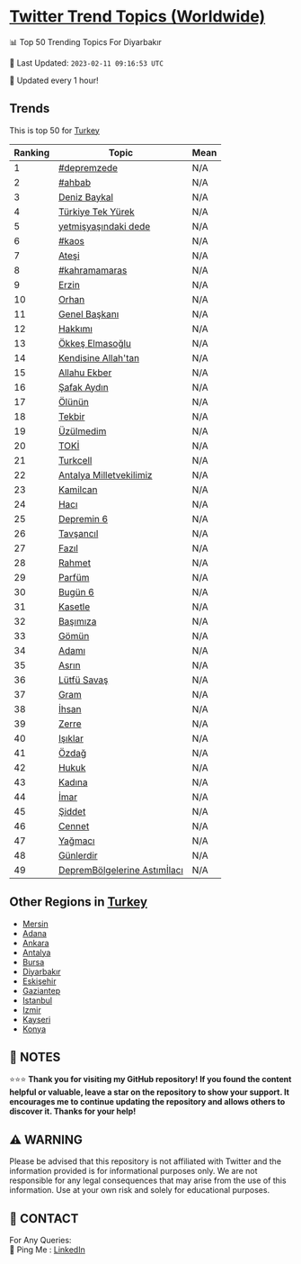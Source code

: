 [Twitter Trend Topics (Worldwide)](https://github.com/ErcinDedeoglu/Twitter-Trend-Topics)
==========


📊 Top 50 Trending Topics For Diyarbakır

📆 Last Updated: `2023-02-11 09:16:53 UTC`

🔧 Updated every 1 hour!


## Trends

This is top 50 for [Turkey](</Turkey>)

| Ranking | Topic | Mean |
| ------- | ------------ | ------------ |
| 1 | [#depremzede](http://twitter.com/search?q=%23depremzede) | N/A |
| 2 | [#ahbab](http://twitter.com/search?q=%23ahbab) | N/A |
| 3 | [Deniz Baykal](http://twitter.com/search?q=Deniz+Baykal) | N/A |
| 4 | [Türkiye Tek Yürek](http://twitter.com/search?q=T%c3%bcrkiye+Tek+Y%c3%bcrek) | N/A |
| 5 | [yetmişyaşındaki dede](http://twitter.com/search?q=yetmi%c5%9fya%c5%9f%c4%b1ndaki+dede) | N/A |
| 6 | [#kaos](http://twitter.com/search?q=%23kaos) | N/A |
| 7 | [Ateşi](http://twitter.com/search?q=Ate%c5%9fi) | N/A |
| 8 | [#kahramamaras](http://twitter.com/search?q=%23kahramamaras) | N/A |
| 9 | [Erzin](http://twitter.com/search?q=Erzin) | N/A |
| 10 | [Orhan](http://twitter.com/search?q=Orhan) | N/A |
| 11 | [Genel Başkanı](http://twitter.com/search?q=Genel+Ba%c5%9fkan%c4%b1) | N/A |
| 12 | [Hakkımı](http://twitter.com/search?q=Hakk%c4%b1m%c4%b1) | N/A |
| 13 | [Ökkeş Elmasoğlu](http://twitter.com/search?q=%c3%96kke%c5%9f+Elmaso%c4%9flu) | N/A |
| 14 | [Kendisine Allah'tan](http://twitter.com/search?q=Kendisine+Allah%27tan) | N/A |
| 15 | [Allahu Ekber](http://twitter.com/search?q=Allahu+Ekber) | N/A |
| 16 | [Şafak Aydın](http://twitter.com/search?q=%c5%9eafak+Ayd%c4%b1n) | N/A |
| 17 | [Ölünün](http://twitter.com/search?q=%c3%96l%c3%bcn%c3%bcn) | N/A |
| 18 | [Tekbir](http://twitter.com/search?q=Tekbir) | N/A |
| 19 | [Üzülmedim](http://twitter.com/search?q=%c3%9cz%c3%bclmedim) | N/A |
| 20 | [TOKİ](http://twitter.com/search?q=TOK%c4%b0) | N/A |
| 21 | [Turkcell](http://twitter.com/search?q=Turkcell) | N/A |
| 22 | [Antalya Milletvekilimiz](http://twitter.com/search?q=Antalya+Milletvekilimiz) | N/A |
| 23 | [Kamilcan](http://twitter.com/search?q=Kamilcan) | N/A |
| 24 | [Hacı](http://twitter.com/search?q=Hac%c4%b1) | N/A |
| 25 | [Depremin 6](http://twitter.com/search?q=Depremin+6) | N/A |
| 26 | [Tavşancıl](http://twitter.com/search?q=Tav%c5%9fanc%c4%b1l) | N/A |
| 27 | [Fazıl](http://twitter.com/search?q=Faz%c4%b1l) | N/A |
| 28 | [Rahmet](http://twitter.com/search?q=Rahmet) | N/A |
| 29 | [Parfüm](http://twitter.com/search?q=Parf%c3%bcm) | N/A |
| 30 | [Bugün 6](http://twitter.com/search?q=Bug%c3%bcn+6) | N/A |
| 31 | [Kasetle](http://twitter.com/search?q=Kasetle) | N/A |
| 32 | [Başımıza](http://twitter.com/search?q=Ba%c5%9f%c4%b1m%c4%b1za) | N/A |
| 33 | [Gömün](http://twitter.com/search?q=G%c3%b6m%c3%bcn) | N/A |
| 34 | [Adamı](http://twitter.com/search?q=Adam%c4%b1) | N/A |
| 35 | [Asrın](http://twitter.com/search?q=Asr%c4%b1n) | N/A |
| 36 | [Lütfü Savaş](http://twitter.com/search?q=L%c3%bctf%c3%bc+Sava%c5%9f) | N/A |
| 37 | [Gram](http://twitter.com/search?q=Gram) | N/A |
| 38 | [İhsan](http://twitter.com/search?q=%c4%b0hsan) | N/A |
| 39 | [Zerre](http://twitter.com/search?q=Zerre) | N/A |
| 40 | [Işıklar](http://twitter.com/search?q=I%c5%9f%c4%b1klar) | N/A |
| 41 | [Özdağ](http://twitter.com/search?q=%c3%96zda%c4%9f) | N/A |
| 42 | [Hukuk](http://twitter.com/search?q=Hukuk) | N/A |
| 43 | [Kadına](http://twitter.com/search?q=Kad%c4%b1na) | N/A |
| 44 | [İmar](http://twitter.com/search?q=%c4%b0mar) | N/A |
| 45 | [Şiddet](http://twitter.com/search?q=%c5%9eiddet) | N/A |
| 46 | [Cennet](http://twitter.com/search?q=Cennet) | N/A |
| 47 | [Yağmacı](http://twitter.com/search?q=Ya%c4%9fmac%c4%b1) | N/A |
| 48 | [Günlerdir](http://twitter.com/search?q=G%c3%bcnlerdir) | N/A |
| 49 | [DepremBölgelerine Astımİlacı](http://twitter.com/search?q=DepremB%c3%b6lgelerine+Ast%c4%b1m%c4%b0lac%c4%b1) | N/A |



## Other Regions in [Turkey](</Turkey>)

* [Mersin](</Turkey/Mersin.md>)
* [Adana](</Turkey/Adana.md>)
* [Ankara](</Turkey/Ankara.md>)
* [Antalya](</Turkey/Antalya.md>)
* [Bursa](</Turkey/Bursa.md>)
* [Diyarbakır](</Turkey/Diyarbakır.md>)
* [Eskişehir](</Turkey/Eskişehir.md>)
* [Gaziantep](</Turkey/Gaziantep.md>)
* [Istanbul](</Turkey/Istanbul.md>)
* [Izmir](</Turkey/Izmir.md>)
* [Kayseri](</Turkey/Kayseri.md>)
* [Konya](</Turkey/Konya.md>)



## 📝 NOTES

⭐⭐⭐ **Thank you for visiting my GitHub repository! If you found the content helpful or valuable, leave a star on the repository to show your support. It encourages me to continue updating the repository and allows others to discover it. Thanks for your help!**


## ⚠️ WARNING

Please be advised that this repository is not affiliated with Twitter and the information provided is for informational purposes only. We are not responsible for any legal consequences that may arise from the use of this information. Use at your own risk and solely for educational purposes.


## 📨 CONTACT

 For Any Queries:  
            🏓 Ping Me : [LinkedIn](https://www.linkedin.com/in/ercindedeoglu/)
